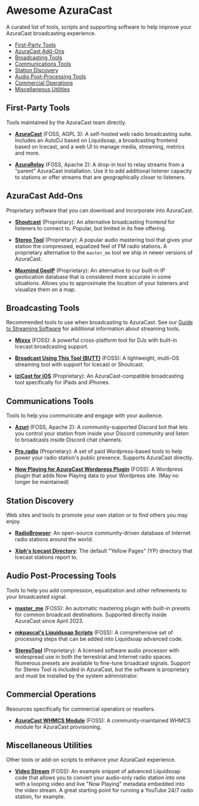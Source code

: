 # Awesome AzuraCast
A curated list of tools, scripts and supporting software to help improve your AzuraCast broadcasting experience.

- [First-Party Tools](#first-party-tools)
- [AzuraCast Add-Ons](#azuracast-add-ons)
- [Broadcasting Tools](#broadcasting-tools)
- [Communications Tools](#communications-tools)
- [Station Discovery](#station-discovery)
- [Audio Post-Processing Tools](#audio-post-processing-tools)
- [Commercial Operations](#commercial-operations)
- [Miscellaneous Utilities](#miscellaneous-utilities)

## First-Party Tools
Tools maintained by the AzuraCast team directly.

- **[AzuraCast](https://github.com/AzuraCast/AzuraCast)** (FOSS, AGPL 3): A self-hosted web radio broadcasting suite. Includes an AutoDJ based on Liquidsoap, a broadcasting frontend based on Icecast, and a web UI to manage media, streaming, metrics and more.

- **[AzuraRelay](https://github.com/AzuraCast/AzuraRelay)** (FOSS, Apache 2): A drop-in tool to relay streams from a "parent" AzuraCast installation. Use it to add additional listener capacity to stations or offer streams that are geographically closer to listeners.

## AzuraCast Add-Ons
Proprietary software that you can download and incorporate into AzuraCast.

- **[Shoutcast](https://radiomanager.shoutcast.com/RMO/user/your-plan/your-plan)** (Proprietary): An alternative broadcasting frontend for listeners to connect to. Popular, but limited in its free offering.

- **[Stereo Tool](https://www.thimeo.com/stereo-tool/download/)** (Proprietary): A popular audio mastering tool that gives your station the compressed, equalized feel of FM radio stations. A proprietary alternative to the `master_me` tool we ship in newer versions of AzuraCast.

- **[Maxmind GeoIP](https://www.maxmind.com/en/geoip2-country-database)** (Proprietary): An alternative to our built-in IP geolocation database that is considered more accurate in some situations. Allows you to approximate the location of your listeners and visualize them on a map.

## Broadcasting Tools
Recommended tools to use when broadcasting to AzuraCast. See our [Guide to Streaming Software](https://docs.azuracast.com/en/user-guide/streaming-software) for additional information about streaming tools.

- **[Mixxx](https://www.mixxx.org/)** (FOSS): A powerful cross-platform tool for DJs with built-in Icecast broadcasting support.

- **[Broadcast Using This Tool (BUTT)](https://danielnoethen.de/butt/)** (FOSS): A lightweight, multi-OS streaming tool with support for Icecast or Shoutcast.

- **[iziCast for iOS](https://apps.apple.com/us/app/izicast/id1462571191)** (Proprietary): An AzuraCast-compatible broadcasting tool specifically for iPads and iPhones.

## Communications Tools
Tools to help you communicate and engage with your audience.

- **[Azuri](https://github.com/TwixGamer00/azuri)** (FOSS, Apache 2): A community-supported Discord bot that lets you control your station from inside your Discord community and listen to broadcasts inside Discord chat channels.

- **[Pro.radio](https://pro.radio/)** (Proprietary): A set of paid Wordpress-based tools to help power your radio station's public presence. Supports AzuraCast directly.

- **[Now Playing for AzuraCast Wordpress Plugin](https://wordpress.org/plugins/now-playing-widget-fuer-azuracast-stationen/)** (FOSS): A Wordpress plugin that adds Now Playing data to your Wordpress site. (May no longer be maintained)

## Station Discovery
Web sites and tools to promote your own station or to find others you may enjoy.

- **[RadioBrowser](https://www.radio-browser.info/owners)**: An open-source community-driven database of Internet radio stations around the world.

- **[Xiph's Icecast Directory](http://dir.xiph.org/)**: The default "Yellow Pages" (YP) directory that Icecast stations report to.

## Audio Post-Processing Tools
Tools to help you add compression, equalization and other refinements to your broadcasted signal.

- **[master_me](https://github.com/trummerschlunk/master_me)** (FOSS): An automatic mastering plugin with built-in presets for common broadcast destinations. Supported directly inside AzuraCast since April 2023.

- **[mkpascal's Liquidsoap Scripts](https://github.com/mkpascal/mk_liquidsoap_processing)** (FOSS): A comprehensive set of processing steps that can be added into Liquidsoap advanced code.

- **[StereoTool](https://www.thimeo.com/stereo-tool/)** (Proprietary): A licensed software audio processor with widespread use in both the terrestrial and Internet radio spaces. Numerous presets are available to fine-tune broadcast signals. Support for Stereo Tool is included in AzuraCast, but the software is proprietary and must be installed by the system administrator.

## Commercial Operations
Resources specifically for commercial operators or resellers.

- **[AzuraCast WHMCS Module](https://git.tidynode.co.uk/AndyRixon/azuracast-whmcs-module)** (FOSS): A community-maintained WHMCS module for AzuraCast provisioning.

## Miscellaneous Utilities
Other tools or add-on scripts to enhance your AzuraCast experience.

- **[Video Stream](https://gist.github.com/BusterNeece/5dbfb4dbc1846055c9ab07a7c685899c)** (FOSS): An example snippet of advanced Liquidsoap code that allows you to convert your audio-only radio station into one with a looping video and live "Now Playing" metadata embedded into the video stream. A great starting point for running a YouTube 24/7 radio station, for example.
